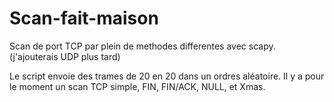 # Scan-fait-maison
Scan de port TCP par plein de methodes differentes avec scapy. (j'ajouterais UDP plus tard) 

Le script envoie des trames de 20 en 20 dans un ordres aléatoire. Il y a pour le moment un scan TCP simple, FIN, FIN/ACK, NULL, et Xmas.
